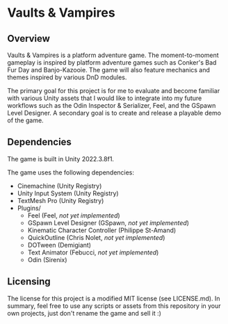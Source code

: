 # Vaults & Vampires

## Overview

Vaults & Vampires is a platform adventure game. The moment-to-moment gameplay is inspired by platform adventure games
such as Conker's Bad Fur Day and Banjo-Kazooie. The game will also feature mechanics and themes inspired by various DnD
modules.

The primary goal for this project is for me to evaluate and become familiar with various Unity assets that I would like
to integrate into my future workflows such as the Odin Inspector & Serializer, Feel, and the GSpawn Level Designer. A
secondary goal is to create and release a playable demo of the game.

## Dependencies

The game is built in Unity 2022.3.8f1.

The game uses the following dependencies:

-   Cinemachine (Unity Registry)
-   Unity Input System (Unity Registry)
-   TextMesh Pro (Unity Registry)
-   Plugins/
    -   Feel (Feel, _not yet implemented_)
    -   GSpawn Level Designer (GSpawn, _not yet implemented_)
    -   Kinematic Character Controller (Philippe St-Amand)
    -   QuickOutline (Chris Nolet, _not yet implemented_)
    -   DOTween (Demigiant)
    -   Text Animator (Febucci, _not yet implemented_)
    -   Odin (Sirenix)

## Licensing

The license for this project is a modified MIT license (see LICENSE.md). In summary, feel free to use any scripts or
assets from this repository in your own projects, just don't rename the game and sell it :)

